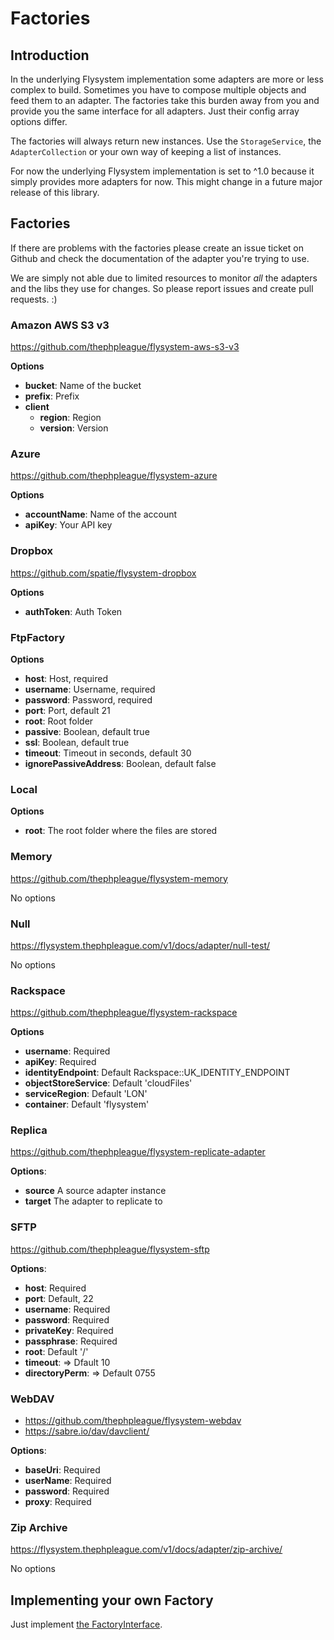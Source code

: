 # Factories

## Introduction

In the underlying Flysystem implementation some adapters are more or less complex to build. Sometimes you have to compose multiple objects and feed them to an adapter. The factories take this burden away from you and provide you the same interface for all adapters. Just their config array options differ.

The factories will always return new instances. Use the `StorageService`, the `AdapterCollection` or your own way of keeping a list of instances.

For now the underlying Flysystem implementation is set to ^1.0 because it simply provides more adapters for now. This might change in a future major release of this library.

## Factories

If there are problems with the factories please create an issue ticket on Github and check the documentation of the adapter you're trying to use.

We are simply not able due to limited resources to monitor *all* the adapters and the libs they use for changes. So please report issues and create pull requests. :)

### Amazon AWS S3 v3

https://github.com/thephpleague/flysystem-aws-s3-v3

**Options**
 * **bucket**: Name of the bucket
 * **prefix**: Prefix
 * **client**
   * **region**: Region
   * **version**: Version

### Azure

https://github.com/thephpleague/flysystem-azure

**Options**
 * **accountName**: Name of the account
 * **apiKey**: Your API key

### Dropbox

https://github.com/spatie/flysystem-dropbox

**Options**
 * **authToken**: Auth Token

### FtpFactory

**Options**
 * **host**: Host, required
 * **username**: Username, required
 * **password**: Password, required
 * **port**: Port, default 21
 * **root**: Root folder
 * **passive**: Boolean, default true
 * **ssl**: Boolean, default true
 * **timeout**: Timeout in seconds, default 30
 * **ignorePassiveAddress**: Boolean, default false

### Local

**Options**
 * **root**: The root folder where the files are stored

### Memory

https://github.com/thephpleague/flysystem-memory

No options

### Null

https://flysystem.thephpleague.com/v1/docs/adapter/null-test/

No options

### Rackspace

https://github.com/thephpleague/flysystem-rackspace

**Options**
 * **username**: Required
 * **apiKey**: Required
 * **identityEndpoint**: Default Rackspace::UK_IDENTITY_ENDPOINT
 * **objectStoreService**: Default 'cloudFiles'
 * **serviceRegion**: Default 'LON'
 * **container**: Default 'flysystem'

### Replica

https://github.com/thephpleague/flysystem-replicate-adapter

**Options**:
 * **source** A source adapter instance
 * **target** The adapter to replicate to

### SFTP

https://github.com/thephpleague/flysystem-sftp

**Options**:
 * **host**: Required
 * **port**: Default, 22
 * **username**: Required
 * **password**: Required
 * **privateKey**: Required
 * **passphrase**: Required
 * **root**: Default '/'
 * **timeout**: => Dfault 10
 * **directoryPerm**: => Default 0755

### WebDAV

 * https://github.com/thephpleague/flysystem-webdav
 * https://sabre.io/dav/davclient/

**Options**:
 * **baseUri**: Required
 * **userName**: Required
 * **password**: Required
 * **proxy**: Required

### Zip Archive

https://flysystem.thephpleague.com/v1/docs/adapter/zip-archive/

No options

## Implementing your own Factory

Just implement [the FactoryInterface](../src/Factories/FactoryInterface.php).
